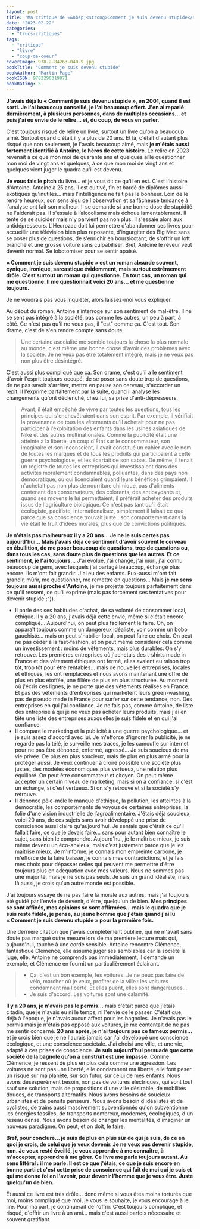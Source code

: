 ```yaml
---
layout: post
title: 'Ma critique de «&nbsp;<strong>Comment je suis devenu stupide</strong>&nbsp;» de <em>Martin Page</em>'
date: "2023-02-22"
categories: 
  - "trucs-critiques"
tags: 
  - "critique"
  - "livre"
  - "coup-de-coeur"
coverImage: 978-2-84263-040-9.jpg
bookTitle: "Comment je suis devenu stupide"
bookAuthor: "Martin Page"
bookISBN: 9782290319871  
bookRating: 5
---
```


<strong>J'avais déjà lu «&nbsp;Comment je suis devenu stupide&nbsp;», en 2001, quand il est sorti. Je l'ai beaucoup conseillé, je l'ai beaucoup offert. J'en ai reparlé dernièrement, à plusieurs personnes, dans de multiples occasions... et puis j'ai eu envie de le relire... et, du coup, de vous en parler.</strong>

C'est toujours risqué de relire un livre, surtout un livre qu'on a beaucoup aimé. Surtout quand c'était il y a plus de 20&nbsp;ans. Et là, c'était d'autant plus risqué que non seulement, je l'avais beaucoup aimé, mais <strong>je m'étais aussi fortement identifié à Antoine, le héros de cette histoire</strong>. Le relire en 2023 revenait à ce que mon moi de quarante ans et quelques aille questionner mon moi de vingt ans et quelques, à ce que mon moi de vingt ans et quelques vient juger le quadra qu'il est devenu.

<strong>Je vous fais le pitch</strong> du livre... et je vous dit ce qu'il en est. C'est l'histoire d'Antoine. Antoine a 25 ans, il est cultivé, fin et bardé de diplômes aussi exotiques qu'inutiles... mais l'intelligence ne fait pas le bonheur. Loin de le rendre heureux, son sens aigu de l'observation et sa fâcheuse tendance à l'analyse ont fait son malheur. Il se demande si une bonne dose de stupidité ne l'aiderait pas. Il s'essaie à l’alcoolisme mais échoue lamentablement. Il tente de se suicider mais n'y parvient pas non plus. Il s'essaie alors aux antidépresseurs. L'Heurozac doit lui permettre d'abandonner ses livres pour accueillir une télévision bien plus reposante, d'ingurgiter des Big Mac sans se poser plus de questions, de s'enrichir en boursicotant, de s'offrir un loft branché et une grosse voiture sans culpabiliser. Bref, Antoine le rêveur veut devenir normal. Se lobotomiser pour se sentir apaisé.

<strong>«&nbsp;Comment je suis devenu stupide&nbsp;» est un roman absurde souvent, cynique, ironique, sarcastique évidemment, mais surtout extrêmement drôle. C'est surtout un roman qui questionne. En tout cas, un roman qui me questionne. Il me questionnait voici 20 ans... et me questionne toujours.</strong>

Je ne voudrais pas vous inquiéter, alors laissez-moi vous expliquer.

Au début du roman, Antoine s’interroge sur son sentiment de mal-être. Il ne se sent pas intégré à la société, pas comme les autres, un peu à part, à côté. Ce n'est pas qu'il ne veux pas, il "est" comme ça. C'est tout. Son drame, c'est de s'en rendre compte sans doute.

<blockquote class="citation">
  <p>Une certaine asocialité me semble toujours la chose la plus normale au monde, c'est même une bonne chose d'avoir des problèmes avec la société. Je ne veux pas être totalement intégré, mais je ne veux pas non plus être désintégré.</p>
</blockquote>

C'est aussi plus compliqué que ça. Son drame, c'est qu'il a le sentiment d'avoir l'esprit toujours occupé, de se poser sans doute trop de questions, de ne pas savoir s'arrêter, mettre en pause son cerveau, s'accorder un répit. Il l'exprime parfaitement par la suite, quand il analyse les changements qu'ont déclenché, chez lui, sa prise d'anti-dépresseurs.

<blockquote class="citation">
  <p>Avant, il était empêché de vivre par toutes les questions, tous les principes qui s'enchevêtraient dans son esprit. Par exemple, il vérifiait la provenance de tous les vêtements qu'il achetait pour ne pas participer à l'exploitation des enfants dans les usines asiatiques de Nike et des autres multinationales. Comme la publicité était une atteinte à la liberté, un coup d'État sur le consommateur, son imaginaire et son inconscient, il avait constitué un cahier avec le nom de toutes les marques et de tous les produits qui participaient à cette guerre psychologique, et les écartait de son cabas. De même, il tenait un registre de toutes les entreprises qui investissaient dans des activités moralement condamnables, polluantes, dans des pays non démocratique, ou qui licenciaient quand leurs bénéfices grimpaient. Il n'achetait pas non plus de nourriture chimique, pas d'aliments contenant des conservateurs, des colorants, des antioxydants et, quand ses moyens le lui permettaient, il préférait acheter des produits issus de l'agriculture biologique. Ce n'est pas tant qu'il était écologiste, pacifiste, internationalisez, simplement il faisait ce que parce que sa conscience trouvait juste ; son comportement dans la vie était le fruit d'idées morales, plus que de convictions politiques.</p>
</blockquote>

<strong>Je n'étais pas malheureux il y a 20 ans... Je ne le suis certes pas aujourd'hui... Mais j'avais déjà ce sentiment d'avoir souvent le cerveau en ébullition, de me poser beaucoup de questions, trop de questions ou, dans tous les cas, sans doute plus de questions que les autres. Et ce sentiment, je l'ai toujours...</strong> J'ai évolué, j'ai changé, j'ai mûri, j'ai connu beaucoup de gens, avec lesquels j'ai partagé beaucoup, échangé plus encore. Ils m'ont fait grandir. J'ai eu des enfants. Eux-aussi m'ont fait grandir, mûrir, me questionner, me remettre en questions... Mais <strong>je me sens toujours aussi proche d'Antoine</strong>, je me projette toujours parfaitement dans ce qu'il ressent, ce qu'il exprime (mais pas forcément ses tentatives pour devenir stupide ;^)).

 - Il parle des ses habitudes d'achat, de sa volonté de consommer local, éthique. Il y a 20 ans, j'avais déjà cette envie, même si c'était encore compliqué... Aujourd'hui, on peut plus facilement le faire. Oh, on apparaît toujours comme un dangereux idéaliste, voir comme un bobo gauchiste... mais on peut s'habiller local, on peut faire ce choix. On peut ne pas céder à la <span lang="en">fast-fashion</span>, et on peut même considérer cela comme un investissement&nbsp;: moins de vêtements, mais plus durables. On s'y retrouve. Les premières entreprises où j'achetais des t-shirts <span lang="en">made in France</span> et des vêtement éthiques ont fermé, elles avaient eu raison trop tôt, trop tôt pour être rentables... mais de nouvelles entreprises, locales et éthiques, les ont remplacées et nous avons maintenant une offre de plus en plus étoffée, une filière de plus en plus structurée. Au moment où j'écris ces lignes, je ne porte que des vêtements réalisés en France. Et pas des vêtements d'entreprises qui marketent leurs <span lang="en">green-washing</span>, pas de pseudo <span lang="en">made in France</span> pour surfer sur cette tendance, non. Des entreprises en qui j'ai confiance. Je ne fais pas, comme Antoine, de liste des entreprise à qui je ne veux pas acheter leurs produits, mais j'ai en tête une liste des entreprises auxquelles je suis fidèle et en qui j'ai confiance.
 - Il compare le marketing et la publicité à une guerre psychologique... et je suis assez d'accord avec lui. Je m'efforce d'ignorer la publicité, je ne regarde pas la télé, je surveille mes traces, je les camoufle sur internet pour ne pas être dénoncé, enfermé, agressé... Je suis soucieux de ma vie privée. De plus en plus soucieux, mais de plus en plus armé pour la protéger aussi. Je veux continuer à croire possible une société plus justes, des modèles économiques plus vertueux, une relation plus équilibré. On peut être consommateur et citoyen. On peut même accepter un certain niveau de marketing, mais si on a confiance, si c'est un échange, si c'est vertueux. Si on s'y retrouve et si la société s'y retrouve.
 - Il dénonce pêle-mêle le manque d'éthique, la pollution, les atteintes à la démocratie, les comportements de voyous de certaines entreprises, la folie d'une vision industrielle de l’agroalimentaire. J'étais déjà soucieux, voici 20 ans, de ces sujets sans avoir développé une prise de conscience aussi claire qu'aujourd'hui. Je sentais que c'était ce qu'il fallait faire, ce que je devais faire... sans pour autant bien connaître le sujet, sans bien le comprendre. Aujourd'hui, je le maîtrise mieux, je suis même devenu un éco-anxieux, mais c'est justement parce que je les maîtrise mieux. Je m'informe, je connais mon empreinte carbone, je m'efforce de la faire baisser, je connais mes contradictions, et je fais mes choix pour dépasser celles qui peuvent me permettre d'être toujours plus en adéquation avec mes valeurs. Nous ne sommes pas une majorité, mais je ne suis pas seuls. Je suis un grand idéaliste, mais, là aussi,  je crois qu'un autre monde est possible.

 J'ai toujours essayé de ne pas faire la morale aux autres, mais j'ai toujours été guidé par l'envie de devenir, d'être, quelqu'un de bien. <strong>Mes principes se sont affinés, mes opinions se sont affirmées... mais le quadra que je suis reste fidèle, je pense, au jeune homme que j'étais quand j'ai lu «&nbsp;Comment je suis devenu stupide&nbsp;» pour la première fois.</strong>

 Une dernière citation que j'avais complètement oubliée, qui ne m'avait sans doute pas marqué outre mesure lors de ma première lecture mais qui, aujourd'hui, touche à une corde sensible. Antoine rencontre Clémence, fantastique Clémence, elle assume juger ses semblables car la société la juge, elle. Antoine ne comprends pas immédiatement, il demande un exemple, et Clémence en fournit un particulièrement éclairant.
 
<blockquote class="citation">
  <div>
    <ul>
      <li>Ça, c'est un bon exemple, les voitures. Je ne peux pas faire de vélo, marcher où je veux, profiter de la ville : les voitures condamnent ma liberté. Et elles puent, elles sont dangereuses...</li>
      <li>Je suis d'accord. Les voitures sont une calamité.</li>
    </ul>
  </div>
</blockquote>

<strong>Il y a 20 ans, je n'avais pas le permis...</strong> mais c'était parce que j'étais citadin, que je n'avais eu ni le temps, ni l'envie de le passer. C'était que, déjà à l'époque, je n'avais aucun affect pour les bagnoles. Je n'avais pas le permis mais je n'étais pas opposé aux voitures, je me contentait de ne pas me sentir concerné.
<strong>20 ans après, je n'ai toujours pas ce fameux permis...</strong> et je crois bien que je ne l'aurais jamais car j'ai développé une conscience écologique, et une conscience sociétale. J'ai choisi une ville, et une vie, adapté à ces prises de conscience. <strong>Je suis aujourd'hui persuadé que cette société de la bagnole qu'on a construit est une impasse</strong>. Comme Clémence, je ressent de plus en plus cela comme une agression. Les voitures ne sont pas une liberté, elle condamnent ma liberté, elle font peser un risque sur ma planète, sur son futur, sur celui de mes enfants. Nous avons désespérément besoin, non pas de voitures électriques, qui sont tout sauf une solution, mais de propositions d'une ville désirable, de mobilités douces, de transports alternatifs. Nous avons besoins de soucieux urbanistes et de pensifs penseurs. Nous avons besoin d'idéalistes et de cyclistes, de trains aussi massivement subventionnés qu'on subventionne les énergies fossiles, de transports nombreux, modernes, écologiques, d'un réseau dense. Nous avons besoin de changer les mentalités, d'imaginer un nouveau paradigme. On peut, et on doit, le faire.

<strong>Bref, pour conclure... je suis de plus en plus sûr de qui je suis, de ce en quoi je crois, de celui que je veux devenir. Je ne veux pas devenir stupide, non. Je veux resté éveillé, je veux apprendre à me connaître, à m'accepter, apprendre à me gérer. Ce livre me parle toujours autant. Au sens littéral : il me parle. Il est ce que j'étais, ce que je suis encore en bonne parti et c'est cette prise de conscience qui fait de moi qui je suis et qui me donne foi en l'avenir, pour devenir l'homme que je veux être. Juste quelqu'un de bien.</strong>

Et aussi ce livre est très drôle... donc même si vous êtes moins torturés que moi, moins compliqué que moi, je vous le souhaite, je vous encourage à le lire. Pour ma part, je continuerait de l'offrir. C'est toujours compliqué, et risqué, d'offrir un livre à un ami... mais c'est aussi parfois nécessaire et souvent gratifiant.
